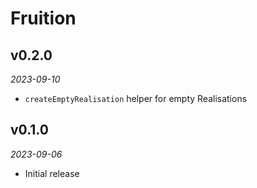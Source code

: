 # Fruition

## v0.2.0
_2023-09-10_

 * `createEmptyRealisation` helper for empty Realisations

## v0.1.0
_2023-09-06_

 * Initial release
